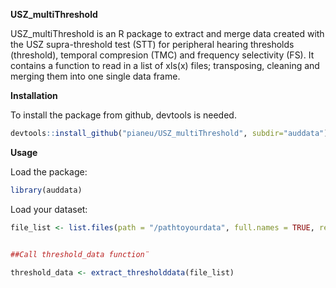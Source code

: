 **USZ_multiThreshold** 

USZ_multiThreshold is an R package to extract and merge data created with the USZ supra-threshold test (STT) for peripheral hearing thresholds (threshold), temporal compresion (TMC) and frequency selectivity (FS). It contains a function to read in a list of xls(x) files; transposing, cleaning and merging them into one single data frame. 

**Installation**

To install the package from github, devtools is needed. 

```r
devtools::install_github("pianeu/USZ_multiThreshold", subdir="auddata")
```
**Usage**

Load the package: 
```r
library(auddata)
```

Load your dataset: 

```r
file_list <- list.files(path = "/pathtoyourdata", full.names = TRUE, recursive = TRUE)


##Call threshold_data function¨

threshold_data <- extract_thresholddata(file_list)


```

